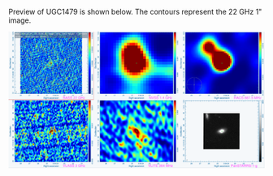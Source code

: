 Preview of UGC1479 is shown below. The contours represent the 22 GHz 1" image. 

![2MASXJ03342453-1513402.png](2MASXJ03342453-1513402.png "2MASXJ03342453-1513402")

